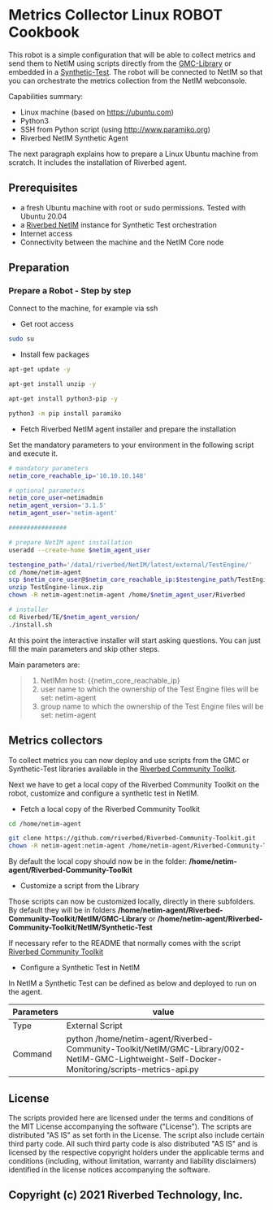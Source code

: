 # Metrics Collector Linux ROBOT Cookbook

This robot is a simple configuration that will be able to collect metrics and send them to NetIM using scripts directly from the [GMC-Library](https://github.com/riverbed/Riverbed-Community-Toolkit/tree/master/NetIM/GMC-Library) or embedded in a [Synthetic-Test](https://github.com/riverbed/Riverbed-Community-Toolkit/tree/master/NetIM/Synthetic-Test). The robot will be connected to NetIM so that you can orchestrate the metrics collection from the NetIM webconsole.

Capabilities summary:

- Linux machine (based on https://ubuntu.com)
- Python3
- SSH from Python script (using http://www.paramiko.org)
- Riverbed NetIM Synthetic Agent

The next paragraph explains how to prepare a Linux Ubuntu machine from scratch. It includes the installation of Riverbed agent.

## Prerequisites

- a fresh Ubuntu machine with root or sudo permissions. Tested with Ubuntu 20.04
- a [Riverbed NetIM](https://www.riverbed.com/products/steelcentral/infrastructure-management.html) instance for Synthetic Test orchestration
- Internet access
- Connectivity between the machine and the NetIM Core node

## Preparation

### Prepare a Robot - Step by step

Connect to the machine, for example via ssh

- Get root access

```bash
sudo su
```

- Install few packages

```bash
apt-get update -y

apt-get install unzip -y

apt-get install python3-pip -y

python3 -m pip install paramiko
```

- Fetch Riverbed NetIM agent installer and prepare the installation

Set the mandatory parameters to your environment in the following script and execute it.

```bash
# mandatory parameters
netim_core_reachable_ip='10.10.10.148'

# optional parameters
netim_core_user=netimadmin
netim_agent_version='3.1.5'
netim_agent_user='netim-agent'

################

# prepare NetIM agent installation
useradd --create-home $netim_agent_user

testengine_path='/data1/riverbed/NetIM/latest/external/TestEngine/'
cd /home/netim-agent
scp $netim_core_user@$netim_core_reachable_ip:$testengine_path/TestEngine-linux*.zip .
unzip TestEngine-linux.zip
chown -R netim-agent:netim-agent /home/$netim_agent_user/Riverbed

# installer
cd Riverbed/TE/$netim_agent_version/
./install.sh
```

At this point the interactive installer will start asking questions. You can just fill the main parameters and skip other steps.

Main parameters are:
> 1. NetIMm host: {{netim_core_reachable_ip}
> 2. user name to which the ownership of the Test Engine files will be set: netim-agent
> 3. group name to which the ownership of the Test Engine files will be set: netim-agent


## Metrics collectors

To collect metrics you can now deploy and use scripts from the GMC or Synthetic-Test libraries available in the [Riverbed Community Toolkit](https://github.com/riverbed/Riverbed-Community-Toolkit).

Next we have to get a local copy of the Riverbed Community Toolkit on the robot, customize and configure a synthetic test in NetIM.

- Fetch a local copy of the Riverbed Community Toolkit

```bash
cd /home/netim-agent

git clone https://github.com/riverbed/Riverbed-Community-Toolkit.git
chown -R netim-agent:netim-agent /home/netim-agent/Riverbed-Community-Toolkit
```

By default the local copy should now be in the folder: **/home/netim-agent/Riverbed-Community-Toolkit**

- Customize a script from the Library

Those scripts can now be customized locally, directly in there subfolders.
By default they will be in folders **/home/netim-agent/Riverbed-Community-Toolkit/NetIM/GMC-Library** or  **/home/netim-agent/Riverbed-Community-Toolkit/NetIM/Synthetic-Test**

If necessary refer to the README that normally comes with the script  [Riverbed Community Toolkit](https://github.com/riverbed/Riverbed-Community-Toolkit/tree/master/NetIM)

- Configure a Synthetic Test in NetIM

In NetIM a Synthetic Test can be defined as below and deployed to run on the agent.

| Parameters | value |
| --- | --- |
| Type | External Script |
| Command | python /home/netim-agent/Riverbed-Community-Toolkit/NetIM/GMC-Library/002-NetIM-GMC-Lightweight-Self-Docker-Monitoring/scripts-metrics-api.py |

## License

The scripts provided here are licensed under the terms and conditions of the MIT License accompanying the software ("License"). The scripts are distributed "AS IS" as set forth in the License. The script also include certain third party code. All such third party code is also distributed "AS IS" and is licensed by the respective copyright holders under the applicable terms and conditions (including, without limitation, warranty and liability disclaimers) identified in the license notices accompanying the software.

## Copyright (c) 2021 Riverbed Technology, Inc.